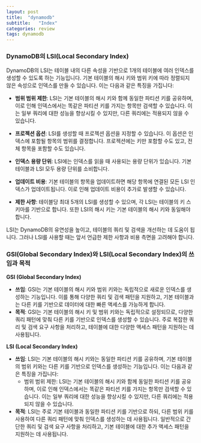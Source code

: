 ```yaml
---
layout: post
title:  "dynamodb"
subtitle:   "Index"
categories: review
tags: dynamodb
---
```


### DynamoDB의 LSI(Local Secondary Index)

DynamoDB의 LSI는 테이블 내의 다른 속성을 기반으로 1개의 테이블에 여러 인덱스를 생성할 수 있도록 하는 기능입니다. 기본 테이블의 해시 키와 범위 키에 따라 정렬되지 않은 속성으로 인덱스를 만들 수 있습니다. 이는 다음과 같은 특징을 가집니다:

- **범위 범위 제한**: LSI는 기본 테이블의 해시 키와 함께 동일한 파티션 키를 공유하며, 이로 인해 인덱스에서는 똑같은 파티션 키를 가지는 항목만 검색할 수 있습니다. 이는 일부 쿼리에 대한 성능을 향상시킬 수 있지만, 다른 쿼리에는 적용되지 않을 수 있습니다.

- **프로젝션 옵션**: LSI를 생성할 때 프로젝션 옵션을 지정할 수 있습니다. 이 옵션은 인덱스에 포함될 항목의 범위를 결정합니다. 프로젝션에는 키만 포함할 수도 있고, 전체 항목을 포함할 수도 있습니다.

- **인덱스 용량 단위**: LSI에는 인덱스를 읽을 때 사용되는 용량 단위가 있습니다. 기본 테이블과 LSI 모두 용량 단위를 소비합니다.

- **업데이트 비용**: 기본 테이블의 항목을 업데이트하면 해당 항목에 연결된 모든 LSI 인덱스가 업데이트됩니다. 이로 인해 업데이트 비용이 추가로 발생할 수 있습니다.

- **제한 사항**: 테이블당 최대 5개의 LSI를 생성할 수 있으며, 각 LSI는 테이블의 키 스키마를 기반으로 합니다. 또한 LSI의 해시 키는 기본 테이블의 해시 키와 동일해야 합니다.

LSI는 DynamoDB의 유연성을 높이고, 테이블의 쿼리 및 검색을 개선하는 데 도움이 됩니다. 그러나 LSI를 사용할 때는 앞서 언급한 제한 사항과 비용 측면을 고려해야 합니다.


### GSI(Global Secondary Index)와 LSI(Local Secondary Index)의 쓰임과 목적

**GSI (Global Secondary Index)**

- **쓰임**: GSI는 기본 테이블의 해시 키와 범위 키와는 독립적으로 새로운 인덱스를 생성하는 기능입니다. 이를 통해 다양한 쿼리 및 검색 패턴을 지원하고, 기본 테이블과는 다른 키를 기반으로 데이터에 대한 빠른 액세스를 가능하게 합니다.
- **목적**: GSI는 기본 테이블의 해시 키 및 범위 키와는 독립적으로 설정되므로, 다양한 쿼리 패턴에 맞춰 다른 키를 기반으로 인덱스를 생성할 수 있습니다. 주로 복잡한 쿼리 및 검색 요구 사항을 처리하고, 테이블에 대한 다양한 액세스 패턴을 지원하는 데 사용됩니다.

**LSI (Local Secondary Index)**

- **쓰임**: LSI는 기본 테이블의 해시 키와는 동일한 파티션 키를 공유하며, 기본 테이블의 범위 키와는 다른 키를 기반으로 인덱스를 생성하는 기능입니다. 이는 다음과 같은 특징을 가집니다:
  - 범위 범위 제한: LSI는 기본 테이블의 해시 키와 함께 동일한 파티션 키를 공유하며, 이로 인해 인덱스에서는 똑같은 파티션 키를 가지는 항목만 검색할 수 있습니다. 이는 일부 쿼리에 대한 성능을 향상시킬 수 있지만, 다른 쿼리에는 적용되지 않을 수 있습니다.
- **목적**: LSI는 주로 기본 테이블과 동일한 파티션 키를 기반으로 하되, 다른 범위 키를 사용하여 다른 쿼리 패턴에 맞춰 인덱스를 생성하는 데 사용됩니다. 일반적으로 간단한 쿼리 및 검색 요구 사항을 처리하고, 기본 테이블에 대한 추가 액세스 패턴을 지원하는 데 사용됩니다.
